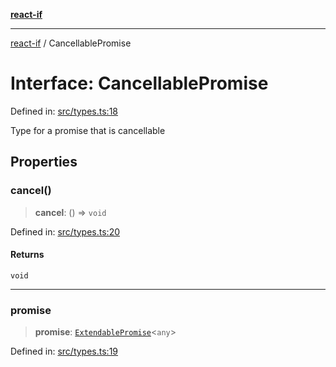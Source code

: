 [**react-if**](../README.md)

***

[react-if](../globals.md) / CancellablePromise

# Interface: CancellablePromise

Defined in: [src/types.ts:18](https://github.com/romac/react-if/blob/7f5a5de70be325b3a7ba3ced7028e8435d9fc3e9/src/types.ts#L18)

Type for a promise that is cancellable

## Properties

### cancel()

> **cancel**: () => `void`

Defined in: [src/types.ts:20](https://github.com/romac/react-if/blob/7f5a5de70be325b3a7ba3ced7028e8435d9fc3e9/src/types.ts#L20)

#### Returns

`void`

***

### promise

> **promise**: [`ExtendablePromise`](ExtendablePromise.md)\<`any`\>

Defined in: [src/types.ts:19](https://github.com/romac/react-if/blob/7f5a5de70be325b3a7ba3ced7028e8435d9fc3e9/src/types.ts#L19)
